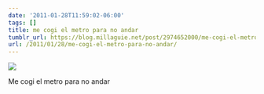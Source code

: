 ```yaml
---
date: '2011-01-28T11:59:02-06:00'
tags: []
title: me cogi el metro para no andar
tumblr_url: https://blog.millaguie.net/post/2974652000/me-cogi-el-metro-para-no-andar
url: /2011/01/28/me-cogi-el-metro-para-no-andar/
---
```


 ![](/tumblr_files/tumblr_lfqbua8XeF1qa32dco1_1280.jpg)  

Me cogi el metro para no andar